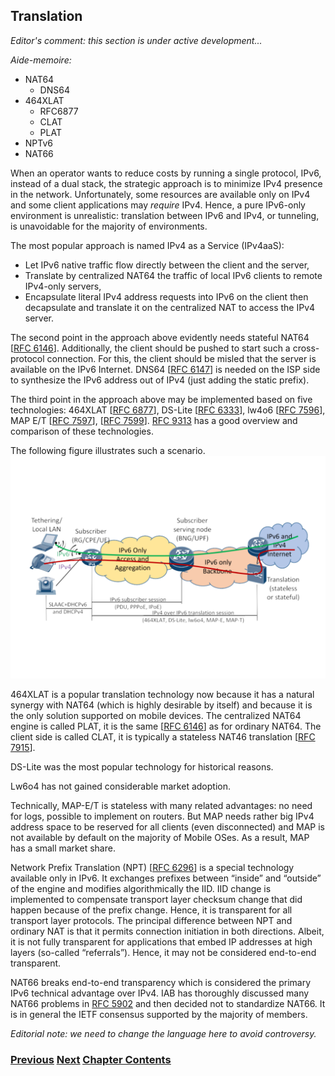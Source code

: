 ## Translation

*Editor's comment: this section is under active development...*

*Aide-memoire:*

- NAT64
    - DNS64
- 464XLAT
    - RFC6877 
    - CLAT
    - PLAT
- NPTv6
- NAT66

When an operator wants to reduce costs by running a single protocol, IPv6, instead of a dual stack,
the strategic approach is to minimize IPv4 presence in the network. Unfortunately, some resources are available only on IPv4 and some client applications may *require* IPv4. Hence, a pure IPv6-only
environment is unrealistic: translation between IPv6 and IPv4, or tunneling, is unavoidable
for the majority of environments.

The most popular approach is named IPv4 as a Service (IPv4aaS):
-	Let IPv6 native traffic flow directly between the client and the server,
-	Translate by centralized NAT64 the traffic of local IPv6 clients to remote IPv4-only servers,
-	Encapsulate literal IPv4 address requests into IPv6 on the client then decapsulate and translate it on the centralized NAT to access the IPv4 server.

The second point in the approach above evidently needs stateful NAT64 \[[RFC 6146](https://www.rfc-editor.org/info/rfc6146)]. Additionally, the client should be pushed to start such a cross-protocol connection. For this, the client should be misled that the server is available on the IPv6 Internet. DNS64 \[[RFC 6147](https://www.rfc-editor.org/info/rfc6147)] is needed on the ISP side to synthesize the IPv6 address out of IPv4 (just adding the static prefix).

The third point in the approach above may be implemented based on five technologies: 464XLAT \[[RFC 6877](https://www.rfc-editor.org/info/rfc6877)], DS-Lite \[[RFC 6333](https://www.rfc-editor.org/info/rfc6333)], lw4o6 \[[RFC 7596](https://www.rfc-editor.org/info/rfc7596)], MAP E/T \[[RFC 7597](https://www.rfc-editor.org/info/rfc7597)], \[[RFC 7599](https://www.rfc-editor.org/info/rfc7599)].
[RFC 9313](https://www.rfc-editor.org/info/rfc9313) has a good overview and comparison of these technologies.

The following figure illustrates such a scenario.
<img src="./vasilenko-IPv4aaS.svg" width="auto" height="auto"/>

464XLAT is a popular translation technology now because it has a natural synergy with NAT64 (which is highly desirable by itself) and because it is the only solution supported on mobile devices. The centralized NAT64 engine is called PLAT, it is the same \[[RFC 6146](https://www.rfc-editor.org/info/rfc6146)] as for ordinary NAT64. The client side is called CLAT, it is typically a stateless NAT46 translation \[[RFC 7915](https://www.rfc-editor.org/info/rfc7915)].

DS-Lite was the most popular technology for historical reasons.

Lw6o4 has not gained considerable market adoption.

Technically, MAP-E/T is stateless with many related advantages: no need for logs, possible to implement on routers. But MAP needs rather big IPv4 address space to be reserved for all clients (even disconnected) and MAP is not available by default on the majority of Mobile OSes. As a result, MAP has a small market share.

Network Prefix Translation (NPT) \[[RFC 6296](https://www.rfc-editor.org/info/rfc6296)] is a special technology available only in IPv6. It exchanges prefixes between “inside” and “outside” of the engine and modifies algorithmically the IID. IID change is implemented to compensate transport layer checksum change that did happen because of the prefix change. Hence, it is transparent for all transport layer protocols.
The principal difference between NPT and ordinary NAT is that it permits connection initiation in both directions. Albeit, it is not fully transparent for applications that embed IP addresses at high layers (so-called “referrals”). Hence, it may not be considered end-to-end transparent.

NAT66 breaks end-to-end transparency which is considered the primary IPv6 technical advantage over IPv4. IAB has thoroughly discussed many NAT66 problems in [RFC 5902](https://www.rfc-editor.org/info/rfc5902) and then decided not to standardize NAT66. It is in general the IETF consensus supported by the majority of members.

*Editorial note: we need to change the language here to avoid controversy.*


<!-- Link lines generated automatically; do not delete -->
### [<ins>Previous</ins>](Tunnels.md) [<ins>Next</ins>](Obsolete%20techniques.md) [<ins>Chapter Contents</ins>](3.%20Coexistence%20with%20Legacy%20IPv4.md)